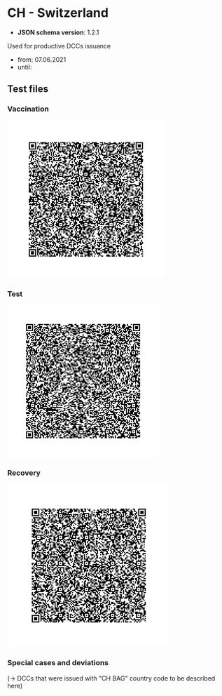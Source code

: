 # CH - Switzerland

* **JSON schema version**: 1.2.1

Used for productive DCCs issuance
* from: 07.06.2021
* until:

## Test files

### Vaccination

![VAC](VAC.png)


### Test

![VAC](TEST.png)


### Recovery

![REC](REC.png)

### Special cases and deviations
(-> DCCs that were issued with "CH BAG" country code to be described here)